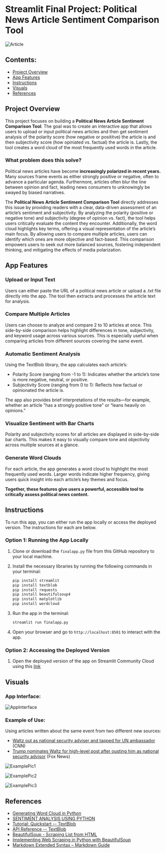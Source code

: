 # Streamlit Final Project: Political News Article Sentiment Comparison Tool

![Article](images/polarization.jpg)

## Contents: 
- [Project Overview](#project-overview)
- [App Features](#app-features)
- [Instructions](#instructions)
- [Visuals](#visuals)
- [References](#references)

## Project Overview 
This project focuses on building a **Political News Article Sentiment Comparison Tool**. The goal was to create an interactive app that allows users to upload or input political news articles and then get sentiment analysis of the polarity score (how negative or posititve) the article is and then subjectivity score (how opiniated vs. factual) the article is. Lastly, the tool creates a word cloud of the most frequently used words in the article. 

### What problem does this solve? 
Political news articles have become **increasingly polarized in recent years.** Many sources frame events as either strongly positive or negative, often to advance a particular agenda. Furthermore, articles often blur the line between opinion and fact, leading news consumers to unknowingly be swayed by biased narratives. 

The **Political News Article Sentiment Comparison Tool** directly addresses this issue by providing readers with a clear, data-driven assessment of an article’s sentiment and subjectivity. By analyzing the polarity (positive or negative tone) and subjectivity (degree of opinion vs. fact), the tool helps users critically evaluate the content they encounter. Additionally, the word cloud highlights key terms, offering a visual representation of the article’s main focus. By allowing users to compare multiple articles,  users can identify which ones are more objective and fact-based. This comparison empowers users to seek out more balanced sources, fostering independent thinking, and mitigating the effects of media polarization.

## App Features

### Upload or Input Text

Users can either paste the URL of a political news article or upload a .txt file directly into the app. The tool then extracts and processes the article text for analysis.

### Compare Multiple Articles

Users can choose to analyze and compare 2 to 10 articles at once. This side-by-side comparison helps highlight differences in tone, subjectivity, and keyword usage across various sources. This is especially useful when comparing articles from different sources covering the same event. 

### Automatic Sentiment Analysis

Using the TextBlob library, the app calculates each article’s:

- Polarity Score (ranging from -1 to 1): Indicates whether the article’s tone is more negative, neutral, or positive.
- Subjectivity Score (ranging from 0 to 1): Reflects how factual or opinionated the article is.

The app also provides brief interpretations of the results—for example, whether an article "has a strongly positive tone" or “leans heavily on opinions."

### Visualize Sentiment with Bar Charts

Polarity and subjectivity scores for all articles are displayed in side-by-side bar charts. This makes it easy to visually compare tone and objectivity across multiple sources at a glance.

### Generate Word Clouds

For each article, the app generates a word cloud to highlight the most frequently used words. Larger words indicate higher frequency, giving users quick insight into each article’s key themes and focus.

**Together, these features give users a powerful, accessible tool to critically assess political news content.**

## Instructions 
To run this app, you can either run the app locally or access the deployed version. The instructions for each are below.  

### Option 1: Running the App Locally 

1. Clone or download the `finalapp.py` file from this GitHub repository to your local machine.

2. Install the necessary libraries by running the following commands in your terminal:

    ```bash
    pip install streamlit
    pip install textblob
    pip install requests
    pip install beautifulsoup4
    pip install matplotlib
    pip install wordcloud
    ```

3. Run the app in the terminal:
    ```bash
    streamlit run finalapp.py
    ```

4. Open your browser and go to `http://localhost:8501` to interact with the app.

### Option 2: Accessing the Deployed Version

1. Open the deployed version of the app on Streamlit Community Cloud using this [link](https://yamanaka-python-portfolio-rkb34gwgotslwkrqsrufdu.streamlit.app) 

## Visuals 

### App Interface:
![AppInterface](images/userinterface.png)

### Example of Use:  

Using articles written about the same event from two different new sources: 
- [Waltz out as national security adviser and tapped for UN ambassador](https://www.cnn.com/2025/05/01/politics/mike-waltz-national-security-adviser-depart) (CNN)
- [Trump nominates Waltz for high-level post after ousting him as national security advisor](https://www.foxnews.com/politics/trump-nominates-waltz-high-level-post-after-ousting-him-national-security-advisor) (Fox News)

![ExamplePic1](images/example1.png)

![ExamplePic2](images/example2.png)

![ExamplePic3](images/example3.png)

## References
- [Generating Word Cloud in Python](https://www.geeksforgeeks.org/generating-word-cloud-python/)
- [SENTIMENT ANALYSIS USING PYTHON](https://www.newscatcherapi.com/blog/sentiment-analysis-using-python)
- [Tutorial: Quickstart -- TextBlob](https://textblob.readthedocs.io/en/dev/quickstart.html#quickstart)
- [API Reference -- TextBlob](https://textblob.readthedocs.io/en/dev/api_reference.html#textblob.blob.TextBlob.sentiment)
- [BeautifulSoup - Scraping List from HTML](https://www.geeksforgeeks.org/beautifulsoup-scraping-link-from-html/)
- [Implementing Web Scraping in Python with BeautifulSoup](https://www.geeksforgeeks.org/implementing-web-scraping-python-beautiful-soup/)
- [Markdown Extended Syntax – Markdown Guide](https://www.markdownguide.org/extended-syntax/)
